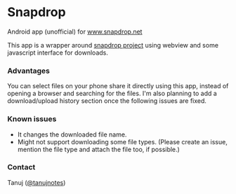 # Snapdrop
Android app (unofficial) for www.snapdrop.net

This app is a wrapper around [snapdrop project](https://github.com/RobinLinus/snapdrop) using webview and some javascript interface for downloads.

### Advantages
You can select files on your phone share it directly using this app, instead of opening a browser and searching for the files. 
I'm also planning to add a download/upload history section once the following issues are fixed.

### Known issues
- It changes the downloaded file name.
- Might not support downloading some file types. (Please create an issue, mention the file type and attach the file too, if possible.)

### Contact
Tanuj ([@tanujnotes](https://twitter.com/tanujnotes/))
